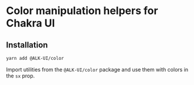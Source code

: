 # Color manipulation helpers for Chakra UI

## Installation

```sh
yarn add @ALK-UI/color
```

Import utilities from the `@ALK-UI/color` package and use them with colors in
the `sx` prop.
